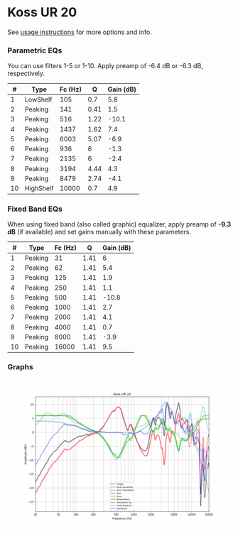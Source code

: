 # Koss UR 20
See [usage instructions](https://github.com/jaakkopasanen/AutoEq#usage) for more options and info.

### Parametric EQs
You can use filters 1-5 or 1-10. Apply preamp of -6.4 dB or -6.3 dB, respectively.

|   # | Type      |   Fc (Hz) |    Q |   Gain (dB) |
|-----|-----------|-----------|------|-------------|
|   1 | LowShelf  |       105 | 0.7  |         5.8 |
|   2 | Peaking   |       141 | 0.41 |         1.5 |
|   3 | Peaking   |       516 | 1.22 |       -10.1 |
|   4 | Peaking   |      1437 | 1.62 |         7.4 |
|   5 | Peaking   |      6003 | 5.07 |        -6.9 |
|   6 | Peaking   |       936 | 6    |        -1.3 |
|   7 | Peaking   |      2135 | 6    |        -2.4 |
|   8 | Peaking   |      3194 | 4.44 |         4.3 |
|   9 | Peaking   |      8479 | 2.74 |        -4.1 |
|  10 | HighShelf |     10000 | 0.7  |         4.9 |

### Fixed Band EQs
When using fixed band (also called graphic) equalizer, apply preamp of **-9.3 dB** (if available) and set gains manually with these parameters.

|   # | Type    |   Fc (Hz) |    Q |   Gain (dB) |
|-----|---------|-----------|------|-------------|
|   1 | Peaking |        31 | 1.41 |         6   |
|   2 | Peaking |        62 | 1.41 |         5.4 |
|   3 | Peaking |       125 | 1.41 |         1.9 |
|   4 | Peaking |       250 | 1.41 |         1.1 |
|   5 | Peaking |       500 | 1.41 |       -10.8 |
|   6 | Peaking |      1000 | 1.41 |         2.7 |
|   7 | Peaking |      2000 | 1.41 |         4.1 |
|   8 | Peaking |      4000 | 1.41 |         0.7 |
|   9 | Peaking |      8000 | 1.41 |        -3.9 |
|  10 | Peaking |     16000 | 1.41 |         9.5 |

### Graphs
![](./Koss%20UR%2020.png)
